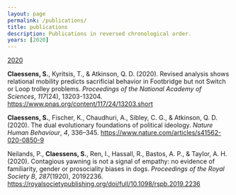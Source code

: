 ```yaml
---
layout: page
permalink: /publications/
title: publications
description: Publications in reversed chronological order.
years: [2020]
---
```


<u>2020</u>

<b>Claessens, S.</b>, Kyritsis, T., & Atkinson, Q. D. (2020). Revised analysis shows relational mobility predicts sacrificial behavior in Footbridge but not Switch or Loop trolley problems. <i>Proceedings of the National Academy of Sciences</i>, <i>117</i>(24), 13203-13204. <a href="https://www.pnas.org/content/117/24/13203.short">https://www.pnas.org/content/117/24/13203.short</a>

<b>Claessens, S.</b>, Fischer, K., Chaudhuri, A., Sibley, C. G., & Atkinson, Q. D. (2020). The dual evolutionary foundations of political ideology. <i>Nature Human Behaviour</i>, <i>4</i>, 336–345. <a href="https://www.nature.com/articles/s41562-020-0850-9">https://www.nature.com/articles/s41562-020-0850-9</a>

Neilands, P., <b>Claessens, S.</b>, Ren, I., Hassall, R., Bastos, A. P., & Taylor, A. H. (2020). Contagious yawning is not a signal of empathy: no evidence of familiarity, gender or prosociality biases in dogs. <i>Proceedings of the Royal Society B</i>, <i>287</i>(1920), 20192236. <a href="https://royalsocietypublishing.org/doi/full/10.1098/rspb.2019.2236">https://royalsocietypublishing.org/doi/full/10.1098/rspb.2019.2236</a>